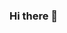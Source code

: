 ### Hi there 👋



<!--
**januar7/januar7** is a ✨ _special_ ✨ repository because its `README.md` (this file) appears on your GitHub profile.

Here are some ideas to get you started:
<h1 id="welcome">HTML CSS JS</h1>

- 🔭 I’m currently working on ...
- 🌱 I’m currently learning ...
- 👯 I’m looking to collaborate on ...
- 🤔 I’m looking for help with ...
- 💬 Ask me about ...
- 📫 How to reach me: ...
- 😄 Pronouns: ...
- ⚡ Fun fact: ...
-->
